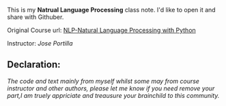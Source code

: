 This is my **Natrual Language Processing** class note. I'd like to open it and share with Githuber. 

Original Course url:
[NLP-Natural Language Processing with Python](https://www.udemy.com/course/nlp-natural-language-processing-with-python/)

Instructor: *Jose Portilla*




## **Declaration:**

*The code and text mainly from myself whilst some may from course instructor and other authors, please let me know if you need remove your part,I am truely appriciate and treausure your brainchild to this community.*
